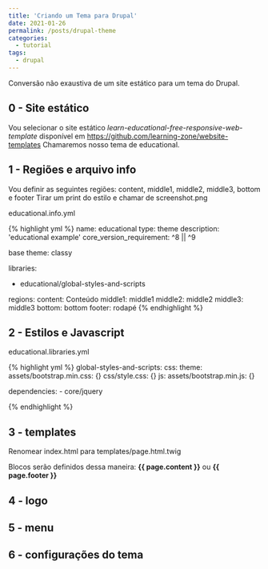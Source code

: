 ```yaml
---
title: 'Criando um Tema para Drupal'
date: 2021-01-26
permalink: /posts/drupal-theme
categories:
  - tutorial
tags:
  - drupal
---
```


<ul id="toc"></ul>

Conversão não exaustiva de um site estático para um tema do Drupal.


## 0 - Site estático

Vou selecionar o site estático *learn-educational-free-responsive-web-template* disponível em https://github.com/learning-zone/website-templates
Chamaremos nosso tema de educational.

## 1 - Regiões e arquivo info

Vou definir as seguintes regiões: content, middle1, middle2, middle3, bottom e footer
Tirar um print do estilo e chamar de screenshot.png

educational.info.yml

{% highlight yml %}
name: educational
type: theme
description: 'educational example'
core_version_requirement: ^8 || ^9

base theme: classy

libraries:
  - educational/global-styles-and-scripts

regions:
  content: Conteúdo
  middle1: middle1
  middle2: middle2
  middle3: middle3
  bottom: bottom
  footer: rodapé
{% endhighlight %}

## 2 - Estilos e Javascript

educational.libraries.yml

{% highlight yml %}
global-styles-and-scripts:
  css:
    theme:
      assets/bootstrap.min.css: {}
      css/style.css: {}
  js:
    assets/bootstrap.min.js: {}

  dependencies:
    - core/jquery

{% endhighlight %}

## 3 - templates

Renomear index.html para templates/page.html.twig

Blocos serão definidos dessa maneira: **{{ page.content }}** ou **{{ page.footer }}**

## 4 - logo

## 5 - menu

## 6 - configurações do tema  